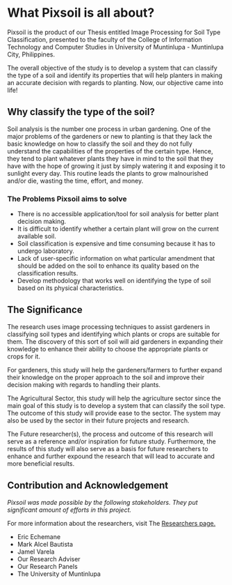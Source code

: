 #  What Pixsoil is all about?
Pixsoil is the product of our Thesis entitled Image Processing for Soil Type Classification, presented to the faculty of the College of Information Technology and Computer Studies in University of Muntinlupa - Muntinlupa City, Philippines.

The overall objective of the study is to develop a system that can classify the type of a soil and identify its properties that will help planters in making an accurate decision with regards to planting. Now, our objective came into life!

## Why classify the type of the soil?
Soil analysis is the number one process in urban gardening. One of the major problems of the gardeners or new to planting is that they lack the basic knowledge on how to classify the soil and they do not fully understand the capabilities of the properties of the certain type. Hence, they tend to plant whatever plants they have in mind to the soil that they have with the hope of growing it just by simply watering it and exposing it to sunlight every day. This routine leads the plants to grow malnourished and/or die, wasting the time, effort, and money.

### The Problems Pixsoil aims to solve
- There is no accessible application/tool for soil analysis for better plant decision making.
- It is difficult to identify whether a certain plant will grow on the current available soil.
- Soil classification is expensive and time consuming because it has to undergo laboratory.
- Lack of user-specific information on what particular amendment that should be added on the soil to enhance its quality based on the classification results.
- Develop methodology that works well on identifying the type of soil based on its physical characteristics.

## The Significance
The research uses image processing techniques to assist gardeners in classifying soil types and identifying which plants or crops are suitable for them. The discovery of this sort of soil will aid gardeners in expanding their knowledge to enhance their ability to choose the appropriate plants or crops for it.

For gardeners, this study will help the gardeners/farmers to further expand their knowledge on the proper approach to the soil and improve their decision making with regards to handling their plants.

The Agricultural Sector, this study will help the agriculture sector since the main goal of this study is to develop a system that can classify the soil type. The outcome of this study will provide ease to the sector. The system may also be used by the sector in their future projects and research.

The Future researcher(s), the process and outcome of this research will serve as a reference and/or inspiration for future study. Furthermore, the results of this study will also serve as a basis for future researchers to enhance and further expound the research that will lead to accurate and more beneficial results.

## Contribution and Acknowledgement
*Pixsoil was made possible by the following stakeholders. They put significant amount of efforts in this project.*

For more information about the researchers, visit The [Researchers page.](https://pixsoil.ml/researchers)

- Eric Echemane
- Mark Alcel Bautista
- Jamel Varela
- Our Research Adviser
- Our Research Panels
- The University of Muntinlupa
